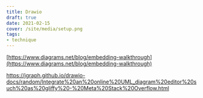 ```yaml
---
title: Drawio
draft: true 
date: 2021-02-15 
cover: /site/media/setup.png
tags:
- technique
---
```


<!--more-->

[https://www.diagrams.net/blog/embedding-walkthrough](https://www.diagrams.net/blog/embedding-walkthrough)

https://jgraph.github.io/drawio-docs/random/Integrate%20an%20online%20UML_diagram%20editor%20such%20as%20gliffy%20-%20Meta%20Stack%20Overflow.html
